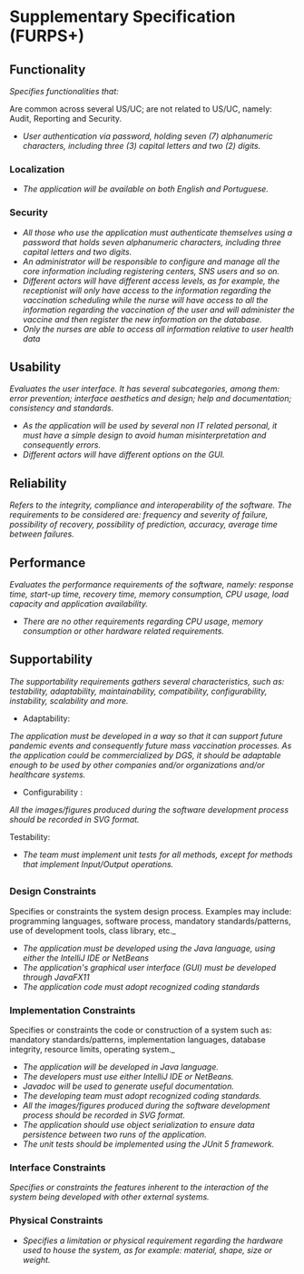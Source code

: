 # Supplementary Specification (FURPS+)

## Functionality

_Specifies functionalities that:_

Are common across several US/UC;
are not related to US/UC, namely: Audit, Reporting and Security.
- _User authentication via password, holding seven (7) alphanumeric characters, including three (3) capital letters and two (2) digits._

### Localization

- _The application will be available on both English and Portuguese._

### Security

- _All those who use the application must authenticate themselves using a password that holds seven alphanumeric characters, including three capital letters and two digits._
- _An administrator will be responsible to configure and manage all the core information including registering centers, SNS users and so on._
- _Different actors will have different access levels, as for example, the receptionist will only have access to the information regarding the vaccination scheduling while the nurse will have access to all the information regarding the vaccination of the user and will administer the vaccine and then register the new information on the database._
- _Only the nurses are able to access all information relative to user health data_

## Usability
_Evaluates the user interface. It has several subcategories,
among them: error prevention; interface aesthetics and design; help and
documentation; consistency and standards._

- _As the application will be used by several non IT related personal, it must have a simple design to avoid human misinterpretation and consequently errors._
- _Different actors will have different options on the GUI._


## Reliability
_Refers to the integrity, compliance and interoperability of the software. The requirements to be considered are: frequency and severity of failure, possibility of recovery, possibility of prediction, accuracy, average time between failures._


## Performance
_Evaluates the performance requirements of the software, namely: response time, start-up time, recovery time, memory consumption, CPU usage, load capacity and application availability._

- _There are no other requirements regarding CPU usage, memory consumption or other hardware related requirements._

## Supportability
_The supportability requirements gathers several characteristics, such as:
testability, adaptability, maintainability, compatibility,
configurability, instability, scalability and more._

- Adaptability:

_The application must be developed in a way so that it can support future pandemic events and consequently future mass vaccination processes._
_As the application could be commercialized by DGS, it should be adaptable enough to be used by other companies and/or organizations and/or healthcare systems._

- Configurability :

_All the images/figures produced during the software development process should be recorded in
  SVG format._

Testability:
- _The team must implement unit tests for all methods, except for methods that implement Input/Output operations._


## 

### Design Constraints

Specifies or constraints the system design process. Examples may include: programming languages, software process, mandatory standards/patterns, use of development tools, class library, etc._

- _The application must be developed using the Java language, using either the IntelliJ IDE or NetBeans_
- _The application's graphical user interface (GUI) must be developed through JavaFX11_
- _The application code must adopt recognized coding standards_


### Implementation Constraints

Specifies or constraints the code or construction of a system
such as: mandatory standards/patterns, implementation languages,
database integrity, resource limits, operating system._

- _The application will be developed in Java language._
- _The developers must use either IntelliJ IDE or NetBeans._
- _Javadoc will be used to generate useful documentation._
- _The developing team must adopt recognized coding standards._
- _All the images/figures produced during the software development process should be recorded in
  SVG format._
- _The application should use object serialization to ensure data persistence between two runs of the
  application._
- _The unit tests should be implemented using the JUnit 5
  framework._

### Interface Constraints
_Specifies or constraints the features inherent to the interaction of the
system being developed with other external systems._


### Physical Constraints

- _Specifies a limitation or physical requirement regarding the hardware used to house the system, as for example: material, shape, size or weight._